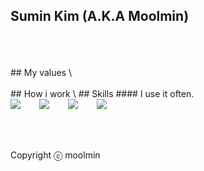 ## Sumin Kim (A.K.A Moolmin)

<br />
<br />
<br />
## My values
\
<br />
<br />
## How i work
\
## Skills
#### I use it often.
<div style="display:flex;gap:30px;flex-wrap:wrap;">
  <img src="https://img.shields.io/badge/js-F7DF1E?style=for-the-badge&logo=javascript&logoColor=black">
  <img src="https://img.shields.io/badge/express-000000?style=for-the-badge&logo=express&logoColor=white">
  <img src="https://img.shields.io/badge/Python-3776AB?style=for-the-badge&logo=Python&logoColor=white">
  <img src="https://img.shields.io/badge/Flutter-02569B?style=for-the-badge&logo=Flutter&logoColor=white">
</div>
<br />
<br />
<br />

Copyright ⓒ moolmin
